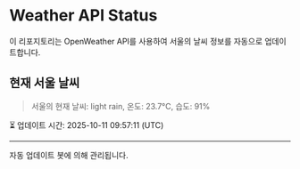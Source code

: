 
# Weather API Status

이 리포지토리는 OpenWeather API를 사용하여 서울의 날씨 정보를 자동으로 업데이트합니다.

## 현재 서울 날씨
> 서울의 현재 날씨: light rain, 온도: 23.7°C, 습도: 91%

⏳ 업데이트 시간: 2025-10-11 09:57:11 (UTC)

---
자동 업데이트 봇에 의해 관리됩니다.
